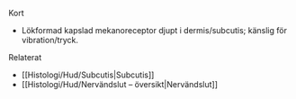 Kort
- Lökformad kapslad mekanoreceptor djupt i dermis/subcutis; känslig för vibration/tryck.

Relaterat
- [[Histologi/Hud/Subcutis|Subcutis]]
- [[Histologi/Hud/Nervändslut – översikt|Nervändslut]]

